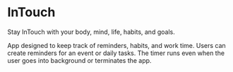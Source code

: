 # InTouch
Stay InTouch with your body, mind, life, habits, and goals.

App designed to keep track of reminders, habits, and work time. Users can create reminders for an event or daily tasks. The timer runs even when the user goes into background or terminates the app. 
